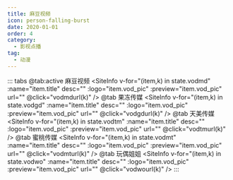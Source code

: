 ```yaml
---
title: 麻豆视频
icon: person-falling-burst
date: 2020-01-01
order: 4
category:
  - 影视点播
tag:
  - 动漫
---
```


<ArtPlayer :src="state.src" :config="hlsConfig(state.PlayList)" />

::: tabs
@tab:active 麻豆视频
<SiteInfo v-for="(item,k) in state.vodmd" :name="item.title" desc="" :logo="item.vod_pic"
:preview="item.vod_pic" url="" @click="vodmdurl(k)" />
@tab 果冻传媒
<SiteInfo v-for="(item,k) in state.vodgd" :name="item.title" desc="" :logo="item.vod_pic"
:preview="item.vod_pic" url="" @click="vodgdurl(k)" />
@tab 天美传媒
<SiteInfo v-for="(item,k) in state.vodtm" :name="item.title" desc="" :logo="item.vod_pic"
:preview="item.vod_pic" url="" @click="vodtmurl(k)" />
@tab 蜜桃传媒
<SiteInfo v-for="(item,k) in state.vodmt" :name="item.title" desc="" :logo="item.vod_pic"
:preview="item.vod_pic" url="" @click="vodmturl(k)" />
@tab 玩偶姐姐
<SiteInfo v-for="(item,k) in state.vodwo" :name="item.title" desc="" :logo="item.vod_pic"
:preview="item.vod_pic" url="" @click="vodwourl(k)" />
:::

<script setup>
  import { vod } from '@db'
  import { hlsConfig } from '@cps/artConst'
  import { useStorage } from '@vueuse/core'
  import { onMounted, nextTick, onDeactivated } from "vue";
  const state = useStorage(
    "vod-mdxjj",
    {
      src:"",
      vodmd: [],
      vodgd: [],
      vodtm: [],
      vodmt: [],
      vodwo: [],
      PlayList: []
    }
  )

  onMounted(async () => {
    const md = await vod.find({ "name": "mdsp-1" })
    const gd = await vod.find({ "name": "mdsp-2" })
    const tm = await vod.find({ "name": "mdsp-3" })
    const mt = await vod.find({ "name": "mdsp-4" })
    const wo = await vod.find({ "name": "mdsp-22" })
    state.value.vodmd = md.data
    state.value.vodgd = gd.data
    state.value.vodtm = tm.data
    state.value.vodmt = mt.data
    state.value.vodwo = wo.data
    vodmdurl(0)
  });
  const vodmdurl = (key) => {
    const { vodmd } = state.value
    state.value.PlayList =vodmd
    state.value.src = vodmd[key].url
  }
  const vodgdurl = (key) => {
    const { vodgd } = state.value
    state.value.PlayList =vodgd
    state.value.src = vodgd[key].url
  }
  const vodtmurl = (key) => {
    const { vodtm } = state.value
    state.value.PlayList =vodtm
    state.value.src = vodtm[key].url
  }
  const vodmturl = (key) => {
    const { vodmt } = state.value
    state.value.PlayList =vodmt
    state.value.src = vodmt[key].url
  }
   const vodwourl = (key) => {
    const { vodwo } = state.value
    state.value.PlayList =vodwo
    state.value.src = vodwo[key].url
  }
</script>
